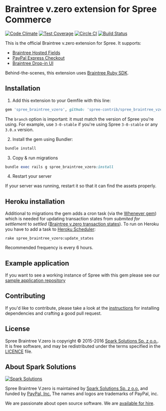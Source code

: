 # Braintree v.zero extension for Spree Commerce

[![Code Climate](https://codeclimate.com/repos/560308aa6956801375000a4e/badges/9874199a656054d613cd/gpa.svg)](https://codeclimate.com/repos/560308aa6956801375000a4e/feed) [![Test Coverage](https://codeclimate.com/repos/560308aa6956801375000a4e/badges/9874199a656054d613cd/coverage.svg)](https://codeclimate.com/repos/560308aa6956801375000a4e/coverage) [![Circle CI](https://circleci.com/gh/spree-contrib/spree_braintree_vzero.svg?style=svg)](https://circleci.com/gh/spree-contrib/spree_braintree_vzero) [![Build Status](https://travis-ci.org/spree-contrib/spree_braintree_vzero.svg?branch=3-1-stable)](https://travis-ci.org/spree-contrib/spree_braintree_vzero)

This is the official Braintree v.zero extension for Spree. It supports:
* [Braintree Hosted Fields](https://github.com/spree-contrib/spree_braintree_vzero/wiki/1.-Hosted-Fields)
* [PayPal Express Checkout](https://github.com/spree-contrib/spree_braintree_vzero/wiki/2.-PayPal-Express)
* [Braintree Drop-in UI](http://github.com/spree-contrib/spree_braintree_vzero/wiki/3.-Drop-in-UI)

Behind-the-scenes, this extension uses [Braintree Ruby SDK](https://github.com/braintree/braintree_ruby).


## Installation

1. Add this extension to your Gemfile with this line:
  ```ruby
  gem 'spree_braintree_vzero', github: 'spree-contrib/spree_braintree_vzero', branch: 'X-X-stable'
  ```

  The `branch` option is important: it must match the version of Spree you're using.
  For example, use `3-0-stable` if you're using Spree `3-0-stable` or any `3.0.x` version.

2. Install the gem using Bundler:
  ```ruby
  bundle install
  ```

3. Copy & run migrations
  ```ruby
  bundle exec rails g spree_braintree_vzero:install
  ```

4. Restart your server

  If your server was running, restart it so that it can find the assets properly.



## Heroku installation

Additional to migrations the gem adds a cron task (via the [Whenever gem](https://github.com/javan/whenever)) which is needed for updating transaction states from _submited for settlement_ to _settled_ ([Braintree v.zero transaction states](https://developers.braintreepayments.com/guides/transactions/ruby#status)). To run on Heroku you have to add a task to [Heroku Scheduler](https://devcenter.heroku.com/articles/scheduler):

```
rake spree_braintree_vzero:update_states
```

Recommended frequency is every 6 hours.


## Example application

If you want to see a working instance of Spree with this gem please see our [sample application repository](https://github.com/spark-solutions/spree_braintree_vzero_example)


## Contributing

If you'd like to contribute, please take a look at the
[instructions](CONTRIBUTING.md) for installing dependencies and crafting a good
pull request.

## License

Spree Braintree V.zero is copyright © 2015-2016
[Spark Solutions Sp. z o.o.][spark]. It is free software,
and may be redistributed under the terms specified in the
[LICENCE](LICENSE) file.

[LICENSE]: https://github.com/spark-solutions/spree_braintree_vzero/blob/master/LICENSE

## About Spark Solutions
[![Spark Solutions](http://sparksolutions.co/wp-content/uploads/2015/01/logo-ss-tr-221x100.png)][spark]

Spree Braintree V.zero is maintained by [Spark Solutions Sp. z o.o.](http://sparksolutions.co?utm_source=github) and funded by [PayPal, Inc.](http://paypal.com)
The names and logos are trademarks of PayPal, inc.

We are passionate about open source software.
We are [available for hire][spark].

[spark]:http://sparksolutions.co?utm_source=github
